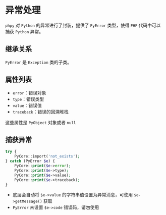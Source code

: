 # 异常处理

`phpy` 对 `Python` 的异常进行了封装，提供了 `PyError` 类型，使得 `PHP` 代码中可以捕获 `Python` 异常。

## 继承关系
`PyError` 是 `Exception` 类的子类。

## 属性列表
- `error`：错误对象
- `type`：错误类型
- `value`：错误值
- `traceback`：错误的回溯堆栈

这些属性是 `PyObject` 对象或者 `null`

## 捕获异常

```php
try {
    PyCore::import('not_exists');
} catch (PyError $e) {
    PyCore::print($e->error);
    PyCore::print($e->type);
    PyCore::print($e->value);
    PyCore::print($e->traceback);
}
```

- 底层会自动将 `$e->value` 的字符串值设置为异常消息，可使用 `$e->getMessage()` 获取
- `PyError` 未设置 `$e->code` 错误码，请勿使用

